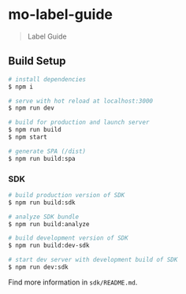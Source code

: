# mo-label-guide

> Label Guide

## Build Setup

``` bash
# install dependencies
$ npm i

# serve with hot reload at localhost:3000
$ npm run dev

# build for production and launch server
$ npm run build
$ npm start

# generate SPA (/dist)
$ npm run build:spa
```

### SDK

``` bash
# build production version of SDK
$ npm run build:sdk

# analyze SDK bundle
$ npm run build:analyze

# build development version of SDK
$ npm run build:dev-sdk

# start dev server with development build of SDK
$ npm run dev:sdk
```

Find more information in `sdk/README.md`.
